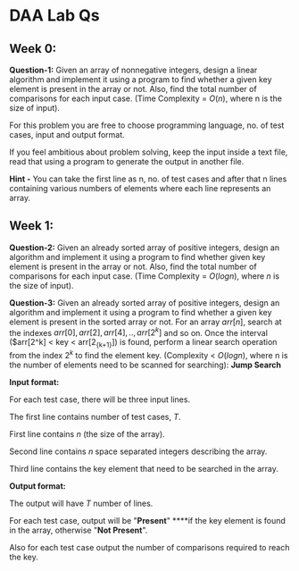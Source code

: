 # DAA Lab Qs

## **Week 0:**

**Question-1:** Given an array of nonnegative integers, design a linear algorithm and implement it using a program to find whether a given key element is present in the array or not. Also, find the total number of comparisons for each input case. (Time Complexity = $O(n)$, where n is the size of input).

For this problem you are free to choose programming language, no. of test cases, input and output format.

If you feel ambitious about problem solving, keep the input inside a text file, read that using a program to generate the output in another file.

**Hint -** You can take the first line as n, no. of test cases and after that n lines containing various numbers of elements where each line represents an array.

## Week 1:

**Question-2:** Given an already sorted array of positive integers, design an algorithm and implement it using a program to find whether given key element is present in the array or not. Also, find the total number of comparisons for each input case. (Time Complexity = $O(logn)$, where $n$ is the size of input).

**Question-3:** Given an already sorted array of positive integers, design an algorithm and implement it using a program to find whether a given key element is present in the sorted array or not. For an array $arr[n]$, search at the indexes $arr[0], arr[2], arr[4],.. , arr[2^k]$ and so on. Once the interval ($arr[2^k] < key < arr[2<sub>{k+1}</sub>]) is found, perform a linear search operation from the index $2^k$ to find the element key. (Complexity < $O(logn)$, where n is the number of elements need to be scanned for searching): **Jump Search** 

**Input format:**

For each test case, there will be three input lines.

The first line contains number of test cases, $T$.

First line contains $n$ (the size of the array).

Second line contains $n$ space separated integers describing the array.

Third line contains the key element that need to be searched in the array.

**Output format:**

The output will have $T$ number of lines.

For each test case, output will be "**Present**" ****if the key element is found in the array, otherwise "**Not Present**".

Also for each test case output the number of comparisons required to reach the key.